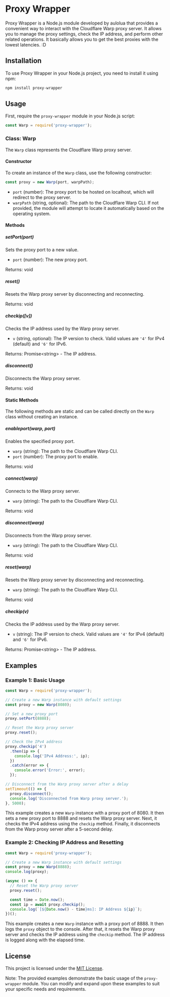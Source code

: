 # Proxy Wrapper

Proxy Wrapper is a Node.js module developed by aulolua that provides a convenient way to interact with the Cloudflare Warp proxy server. It allows you to manage the proxy settings, check the IP address, and perform other related operations. It basically allows you to get the best proxies with the lowest latencies. :D

## Installation

To use Proxy Wrapper in your Node.js project, you need to install it using npm:

```bash
npm install proxy-wrapper
```

## Usage

First, require the `proxy-wrapper` module in your Node.js script:

```javascript
const Warp = require('proxy-wrapper');
```

### Class: Warp

The `Warp` class represents the Cloudflare Warp proxy server.

#### Constructor

To create an instance of the `Warp` class, use the following constructor:

```javascript
const proxy = new Warp(port, warpPath);
```

- `port` (number): The proxy port to be hosted on localhost, which will redirect to the proxy server.
- `warpPath` (string, optional): The path to the Cloudflare Warp CLI. If not provided, the module will attempt to locate it automatically based on the operating system.

#### Methods

##### setPort(port)

Sets the proxy port to a new value.

- `port` (number): The new proxy port.

Returns: void

##### reset()

Resets the Warp proxy server by disconnecting and reconnecting.

Returns: void

##### checkip([v])

Checks the IP address used by the Warp proxy server.

- `v` (string, optional): The IP version to check. Valid values are `'4'` for IPv4 (default) and `'6'` for IPv6.

Returns: Promise\<string> - The IP address.

##### disconnect()

Disconnects the Warp proxy server.

Returns: void

#### Static Methods

The following methods are static and can be called directly on the `Warp` class without creating an instance.

##### enableport(warp, port)

Enables the specified proxy port.

- `warp` (string): The path to the Cloudflare Warp CLI.
- `port` (number): The proxy port to enable.

Returns: void

##### connect(warp)

Connects to the Warp proxy server.

- `warp` (string): The path to the Cloudflare Warp CLI.

Returns: void

##### disconnect(warp)

Disconnects from the Warp proxy server.

- `warp` (string): The path to the Cloudflare Warp CLI.

Returns: void

##### reset(warp)

Resets the Warp proxy server by disconnecting and reconnecting.

- `warp` (string): The path to the Cloudflare Warp CLI.

Returns: void

##### checkip(v)

Checks the IP address used by the Warp proxy server.

- `v` (string): The IP version to check. Valid values are `'4'` for IPv4 (default) and `'6'` for IPv6.

Returns: Promise\<string> - The IP address.

## Examples

### Example 1: Basic Usage

```javascript
const Warp = require('proxy-wrapper');

// Create a new Warp instance with default settings
const proxy = new Warp(8080);

// Set a new proxy port
proxy.setPort(8888);

// Reset the Warp proxy server
proxy.reset();

// Check the IPv4 address
proxy.checkip('4')
  .then(ip => {
    console.log('IPv4 Address:', ip);
  })
  .catch(error => {
    console.error('Error:', error);
  });

// Disconnect from the Warp proxy server after a delay
setTimeout(() => {
  proxy.disconnect();
  console.log('Disconnected from Warp proxy server.');
}, 5000);
```

This example creates a new `Warp` instance with a proxy port of 8080. It then sets a new proxy port to 8888 and resets the Warp proxy server. Next, it checks the IPv4 address using the `checkip` method. Finally, it disconnects from the Warp proxy server after a 5-second delay.

### Example 2: Checking IP Address and Resetting

```javascript
const Warp = require('proxy-wrapper');

// Create a new Warp instance with default settings
const proxy = new Warp(8888);
console.log(proxy);

(async () => {
  // Reset the Warp proxy server
  proxy.reset();

  const time = Date.now();
  const ip = await proxy.checkip();
  console.log(`[${Date.now() - time}ms]: IP Address ${ip}`);
})();
```

This example creates a new `Warp` instance with a proxy port of 8888. It then logs the `proxy` object to the console. After that, it resets the Warp proxy server and checks the IP address using the `checkip` method. The IP address is logged along with the elapsed time.

## License

This project is licensed under the [MIT License](LICENSE).

Note: The provided examples demonstrate the basic usage of the `proxy-wrapper` module. You can modify and expand upon these examples to suit your specific needs and requirements.
